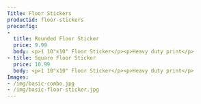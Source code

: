 ```yaml
---
Title: Floor Stickers
productid: floor-stickers
preconfig:
-
  title: Rounded Floor Sticker
  price: 9.99
  body: <p>1 10"x10" Floor Sticker</p><p>Heavy duty print</p>
- title: Square Floor Sticker
  price: 10.99
  body: <p>1 10"x10" Floor Sticker</p><p>Heavy duty print</p>
Images:
- /img/basic-combo.jpg
- /img/basic-floor-sticker.jpg
---
```


